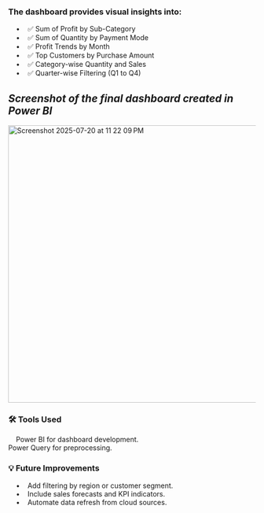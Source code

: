 ### The dashboard provides visual insights into:

    •    ✅ Sum of Profit by Sub-Category<br>
    •    ✅ Sum of Quantity by Payment Mode<br>
    •    ✅ Profit Trends by Month  
    •    ✅ Top Customers by Purchase Amount<br>
    •    ✅ Category-wise Quantity and Sales<br> 
    •    ✅ Quarter-wise Filtering (Q1 to Q4)

    
## *Screenshot of the final dashboard created in Power BI*
<img width="1013" height="564" alt="Screenshot 2025-07-20 at 11 22 09 PM" src="https://github.com/user-attachments/assets/4479227f-fa43-469f-b63a-9e0d686f6e61" />

###  🛠️ Tools Used<br>
    Power BI for dashboard development.<br>
    Power Query for preprocessing.<br>

### 💡 Future Improvements
    •    Add filtering by region or customer segment.<br>
    •    Include sales forecasts and KPI indicators.<br>
    •    Automate data refresh from cloud sources.<br>
